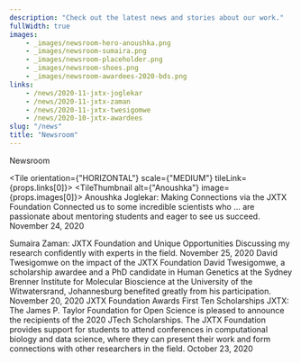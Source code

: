 ```yaml
---
description: "Check out the latest news and stories about our work."
fullWidth: true
images:
    - _images/newsroom-hero-anoushka.png
    - _images/newsroom-sumaira.png
    - _images/newsroom-placeholder.png
    - _images/newsroom-shoes.png
    - _images/newsroom-awardees-2020-bds.png
links:
    - /news/2020-11-jxtx-joglekar
    - /news/2020-11-jxtx-zaman
    - /news/2020-11-jxtx-twesigomwe
    - /news/2020-10-jxtx-awardees
slug: "/news"
title: "Newsroom"
---
```


<Headline>
<HeadlineHeading>Newsroom</HeadlineHeading>
</Headline>

<Newsroom>

<Grid columns={1}>

<Tile orientation={"HORIZONTAL"} scale={"MEDIUM"} tileLink={props.links[0]}>
<TileThumbnail alt={"Anoushka"} image={props.images[0]}></TileThumbnail>
<TileContent>
<TileHeading>
Anoushka Joglekar: Making Connections via the JXTX Foundation
</TileHeading>
<TileBody>
Connected us to some incredible scientists who ... are passionate about mentoring students and eager to see us succeed.
</TileBody>
<TileDate>November 24, 2020</TileDate>
</TileContent>
</Tile>

</Grid>

<Grid columns={3}>

<Tile tileLink={props.links[1]}>
<TileThumbnail alt={"Sumaira"} image={props.images[1]}></TileThumbnail>
<TileContent>
<TileHeading>
Sumaira Zaman: JXTX Foundation and Unique Opportunities
</TileHeading>
<TileBody>
Discussing my research confidently with experts in the field.
</TileBody>
<TileDate>November 25, 2020</TileDate>
</TileContent>
</Tile>

<Tile tileLink={props.links[2]}>
<TileThumbnail alt={"David"} image={props.images[2]}></TileThumbnail>
<TileContent>
<TileHeading>
David Twesigomwe on the impact of the JXTX Foundation
</TileHeading>
<TileBody>
David Twesigomwe, a scholarship awardee and a PhD candidate in Human Genetics at the Sydney Brenner Institute for Molecular Bioscience at the University of the Witwatersrand, Johannesburg benefited greatly from his participation.
</TileBody>
<TileDate>November 20, 2020</TileDate>
</TileContent>
</Tile>

<Tile tileLink={props.links[3]}>
<TileThumbnail alt={"Awardees"} image={props.images[4]}></TileThumbnail>
<TileContent>
<TileHeading>
JXTX Foundation Awards First Ten Scholarships
</TileHeading>
<TileBody>
JXTX: The James P. Taylor Foundation for Open Science is pleased to announce the recipients of the 2020 JTech Scholarships. The JXTX Foundation provides support for students to attend conferences in computational biology and data science, where they can present their work and form connections with other researchers in the field.
</TileBody>
<TileDate>October 23, 2020</TileDate>
</TileContent>
</Tile>

</Grid>

</Newsroom>
